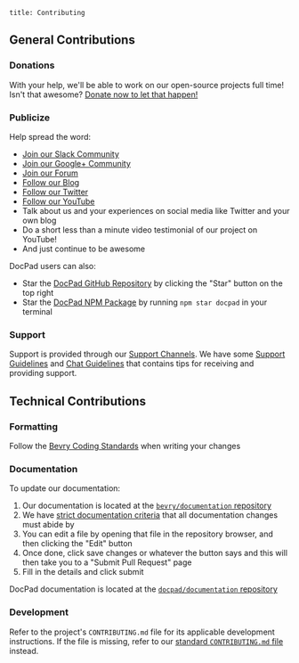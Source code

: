 ```
title: Contributing
```



## General Contributions

### Donations

With your help, we'll be able to work on our open-source projects full time! Isn't that awesome? [Donate now to let that happen!](https://bevry.me/donate)


### Publicize

Help spread the word:

- [Join our Slack Community](https://bevry.me/slack)
- [Join our Google+ Community](https://bevry.me/google+)
- [Join our Forum](https://bevry.me/forum)
- [Follow our Blog](https://bevry.me/blog)
- [Follow our Twitter](https://bevry.me/twitter)
- [Follow our YouTube](https://bevry.me/youtube)
- Talk about us and your experiences on social media like Twitter and your own blog
- Do a short less than a minute video testimonial of our project on YouTube!
- And just continue to be awesome

DocPad users can also:

- Star the [DocPad GitHub Repository](https://github.com/docpad/docpad) by clicking the "Star" button on the top right
- Star the [DocPad NPM Package](https://npmjs.com/package/docpad) by running `npm star docpad` in your terminal


### Support

Support is provided through our [Support Channels](https://learn.bevry.me/support). We have some [Support Guidelines](https://learn.bevry.me/community/support-guidelines) and [Chat Guidelines](https://learn.bevry.me/community/chat-guidelines) that contains tips for receiving and providing support.


## Technical Contributions


### Formatting

Follow the [Bevry Coding Standards](/community/coding-standards) when writing your changes



### Documentation

To update our documentation:

1. Our documentation is located at the [`bevry/documentation` repository](https://github.com/bevry/documentation)
1. We have [strict documentation criteria](/community/documentation-guidelines) that all documentation changes must abide by
1. You can edit a file by opening that file in the repository browser, and then clicking the "Edit" button
1. Once done, click save changes or whatever the button says and this will then take you to a "Submit Pull Request" page
1. Fill in the details and click submit

DocPad documentation is located at the [`docpad/documentation` repository](https://github.com/docpad/documentation)



### Development

Refer to the project's `CONTRIBUTING.md` file for its applicable development instructions. If the file is missing, refer to our [standard `CONTRIBUTING.md` file](https://github.com/bevry/base/blob/master/CONTRIBUTING.md) instead.
